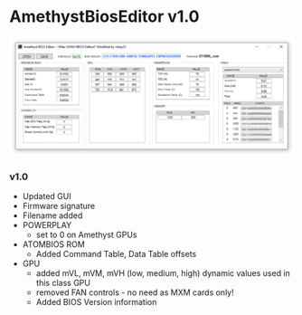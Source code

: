 # AmethystBiosEditor v1.0
![image](https://github.com/nikey22/AmethystBiosEditor/blob/main/images/AmethystBiosEditor-TITLE.png)

### v1.0
- Updated GUI
- Firmware signature
- Filename added
- POWERPLAY
  - set to 0 on Amethyst GPUs
- ATOMBIOS ROM
  - Added Command Table, Data Table offsets
- GPU
  - added mVL, mVM, mVH (low, medium, high) dynamic values used in this class GPU
  - removed FAN controls - no need as MXM cards only!
  - Added BIOS Version information
